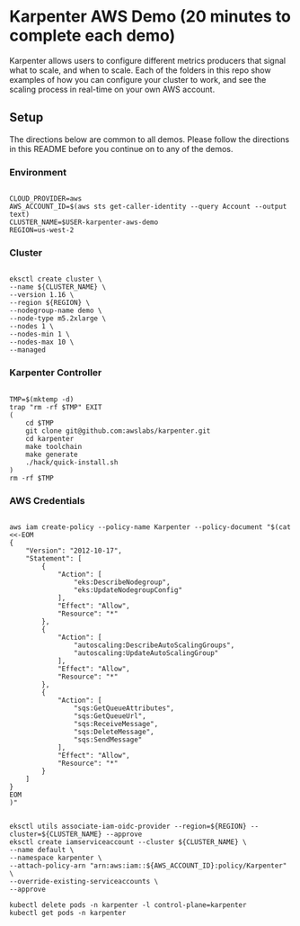 # Karpenter AWS Demo (20 minutes to complete each demo)

Karpenter allows users to configure different metrics producers that signal what to scale, and when to scale. Each of the folders in this repo show examples of how you can configure your cluster to work, and see the scaling process in real-time on your own AWS account. 

## Setup

The directions below are common to all demos. Please follow the directions in this README before you continue on to any of the demos.

### Environment

``` 

CLOUD_PROVIDER=aws
AWS_ACCOUNT_ID=$(aws sts get-caller-identity --query Account --output text)
CLUSTER_NAME=$USER-karpenter-aws-demo
REGION=us-west-2
```

### Cluster

``` 

eksctl create cluster \
--name ${CLUSTER_NAME} \
--version 1.16 \
--region ${REGION} \
--nodegroup-name demo \
--node-type m5.2xlarge \
--nodes 1 \
--nodes-min 1 \
--nodes-max 10 \
--managed
```

### Karpenter Controller

``` 

TMP=$(mktemp -d)
trap "rm -rf $TMP" EXIT
(
    cd $TMP
    git clone git@github.com:awslabs/karpenter.git
    cd karpenter
    make toolchain
    make generate
    ./hack/quick-install.sh
)
rm -rf $TMP
```

### AWS Credentials

``` 

aws iam create-policy --policy-name Karpenter --policy-document "$(cat <<-EOM
{
    "Version": "2012-10-17",
    "Statement": [
        {
            "Action": [
                "eks:DescribeNodegroup",
                "eks:UpdateNodegroupConfig"
            ],
            "Effect": "Allow",
            "Resource": "*"
        },
        {
            "Action": [
                "autoscaling:DescribeAutoScalingGroups",
                "autoscaling:UpdateAutoScalingGroup"
            ],
            "Effect": "Allow",
            "Resource": "*"
        },
        {
            "Action": [
                "sqs:GetQueueAttributes",
                "sqs:GetQueueUrl",
                "sqs:ReceiveMessage",
                "sqs:DeleteMessage",
                "sqs:SendMessage"
            ],
            "Effect": "Allow",
            "Resource": "*"
        }
    ]
}
EOM
)"
```

``` 

eksctl utils associate-iam-oidc-provider --region=${REGION} --cluster=${CLUSTER_NAME} --approve
eksctl create iamserviceaccount --cluster ${CLUSTER_NAME} \
--name default \
--namespace karpenter \
--attach-policy-arn "arn:aws:iam::${AWS_ACCOUNT_ID}:policy/Karpenter" \
--override-existing-serviceaccounts \
--approve

kubectl delete pods -n karpenter -l control-plane=karpenter
kubectl get pods -n karpenter
```
